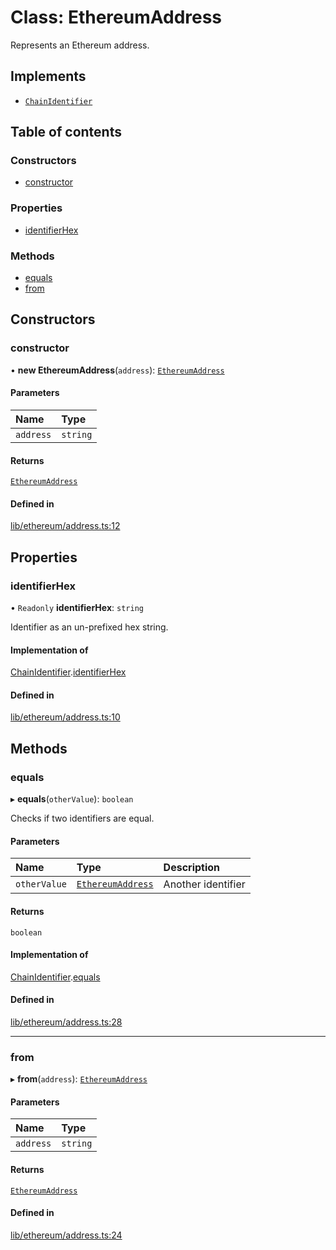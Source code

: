 # Class: EthereumAddress

Represents an Ethereum address.

## Implements

- [`ChainIdentifier`](../interfaces/ChainIdentifier.md)

## Table of contents

### Constructors

- [constructor](EthereumAddress.md#constructor)

### Properties

- [identifierHex](EthereumAddress.md#identifierhex)

### Methods

- [equals](EthereumAddress.md#equals)
- [from](EthereumAddress.md#from)

## Constructors

### constructor

• **new EthereumAddress**(`address`): [`EthereumAddress`](EthereumAddress.md)

#### Parameters

| Name | Type |
| :------ | :------ |
| `address` | `string` |

#### Returns

[`EthereumAddress`](EthereumAddress.md)

#### Defined in

[lib/ethereum/address.ts:12](https://github.com/threshold-network/tbtc-v2/blob/main/typescript/src/lib/ethereum/address.ts#L12)

## Properties

### identifierHex

• `Readonly` **identifierHex**: `string`

Identifier as an un-prefixed hex string.

#### Implementation of

[ChainIdentifier](../interfaces/ChainIdentifier.md).[identifierHex](../interfaces/ChainIdentifier.md#identifierhex)

#### Defined in

[lib/ethereum/address.ts:10](https://github.com/threshold-network/tbtc-v2/blob/main/typescript/src/lib/ethereum/address.ts#L10)

## Methods

### equals

▸ **equals**(`otherValue`): `boolean`

Checks if two identifiers are equal.

#### Parameters

| Name | Type | Description |
| :------ | :------ | :------ |
| `otherValue` | [`EthereumAddress`](EthereumAddress.md) | Another identifier |

#### Returns

`boolean`

#### Implementation of

[ChainIdentifier](../interfaces/ChainIdentifier.md).[equals](../interfaces/ChainIdentifier.md#equals)

#### Defined in

[lib/ethereum/address.ts:28](https://github.com/threshold-network/tbtc-v2/blob/main/typescript/src/lib/ethereum/address.ts#L28)

___

### from

▸ **from**(`address`): [`EthereumAddress`](EthereumAddress.md)

#### Parameters

| Name | Type |
| :------ | :------ |
| `address` | `string` |

#### Returns

[`EthereumAddress`](EthereumAddress.md)

#### Defined in

[lib/ethereum/address.ts:24](https://github.com/threshold-network/tbtc-v2/blob/main/typescript/src/lib/ethereum/address.ts#L24)
